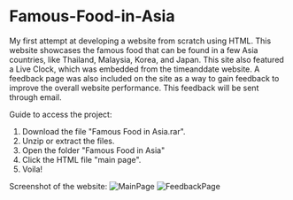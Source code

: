 # Famous-Food-in-Asia
My first attempt at developing a website from scratch using HTML. This website showcases the famous food that can be found in a few Asia countries, like Thailand, Malaysia, Korea, and Japan. This site also featured a Live Clock, which was embedded from the timeanddate website. A feedback page was also included on the site as a way to gain feedback to improve the overall website performance. This feedback will be sent through email.

Guide to access the project:
1. Download the file "Famous Food in Asia.rar".
2. Unzip or extract the files.
3. Open the folder "Famous Food in Asia" 
4. Click the HTML file "main page".
5. Voila!

Screenshot of the website:
![MainPage](https://github.com/user-attachments/assets/f60815a3-3ee7-4ed8-9610-3d0ce4cd030a)
![FeedbackPage](https://github.com/user-attachments/assets/f825fa73-d7b1-4241-9411-86d2d0f01820)
